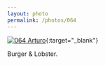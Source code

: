 ```yaml
---
layout: photo
permalink: /photos/064
---
```


[![064 Arturo](https://c1.staticflickr.com/1/704/20534802684_85d62e731e_c.jpg)](https://www.flickr.com/photos/131440297@N08/20534802684/){:target="_blank"}

Burger & Lobster.
